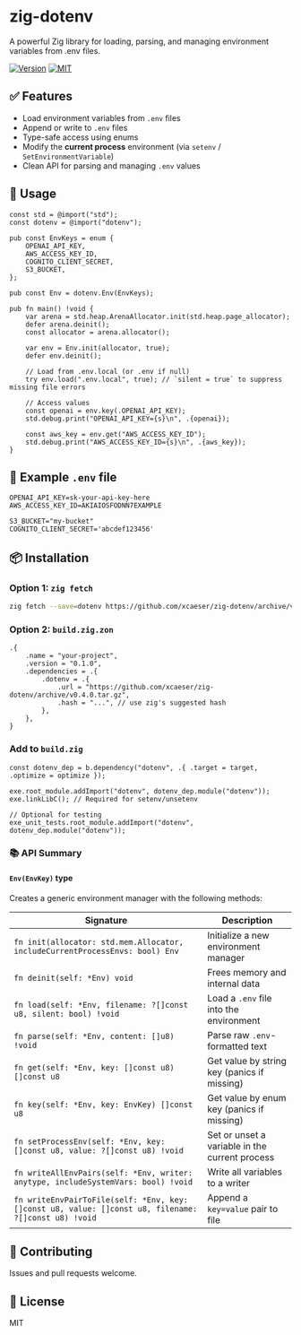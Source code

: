 # zig-dotenv

<div>

A powerful Zig library for loading, parsing, and managing environment variables from .env files.

[![Version](https://img.shields.io/badge/Zig_Version-0.14.0-orange.svg?logo=zig)](README.md)
[![MIT](https://img.shields.io/badge/License-MIT-lightgrey.svg)](LICENSE)

</div>

## ✅ Features

- Load environment variables from `.env` files
- Append or write to `.env` files
- Type-safe access using enums
- Modify the **current process** environment (via `setenv` / `SetEnvironmentVariable`)
- Clean API for parsing and managing `.env` values

## 🚀 Usage

```zig
const std = @import("std");
const dotenv = @import("dotenv");

pub const EnvKeys = enum {
    OPENAI_API_KEY,
    AWS_ACCESS_KEY_ID,
    COGNITO_CLIENT_SECRET,
    S3_BUCKET,
};

pub const Env = dotenv.Env(EnvKeys);

pub fn main() !void {
    var arena = std.heap.ArenaAllocator.init(std.heap.page_allocator);
    defer arena.deinit();
    const allocator = arena.allocator();

    var env = Env.init(allocator, true);
    defer env.deinit();

    // Load from .env.local (or .env if null)
    try env.load(".env.local", true); // `silent = true` to suppress missing file errors

    // Access values
    const openai = env.key(.OPENAI_API_KEY);
    std.debug.print("OPENAI_API_KEY={s}\n", .{openai});

    const aws_key = env.get("AWS_ACCESS_KEY_ID");
    std.debug.print("AWS_ACCESS_KEY_ID={s}\n", .{aws_key});
}
```

## 📄 Example `.env` file

```dotenv
OPENAI_API_KEY=sk-your-api-key-here
AWS_ACCESS_KEY_ID=AKIAIOSFODNN7EXAMPLE

S3_BUCKET="my-bucket"
COGNITO_CLIENT_SECRET='abcdef123456'
```

## 📦 Installation

### Option 1: `zig fetch`

```bash
zig fetch --save=dotenv https://github.com/xcaeser/zig-dotenv/archive/v0.4.0.tar.gz
```

### Option 2: `build.zig.zon`

```zig
.{
    .name = "your-project",
    .version = "0.1.0",
    .dependencies = .{
        .dotenv = .{
            .url = "https://github.com/xcaeser/zig-dotenv/archive/v0.4.0.tar.gz",
            .hash = "...", // use zig's suggested hash
        },
    },
}
```

### Add to `build.zig`

```zig
const dotenv_dep = b.dependency("dotenv", .{ .target = target, .optimize = optimize });

exe.root_module.addImport("dotenv", dotenv_dep.module("dotenv"));
exe.linkLibC(); // Required for setenv/unsetenv

// Optional for testing
exe_unit_tests.root_module.addImport("dotenv", dotenv_dep.module("dotenv"));
```

### 📚 API Summary

#### `Env(EnvKey)` type

Creates a generic environment manager with the following methods:

| Signature                                                                                            | Description                                    |
| ---------------------------------------------------------------------------------------------------- | ---------------------------------------------- |
| `fn init(allocator: std.mem.Allocator, includeCurrentProcessEnvs: bool) Env`                         | Initialize a new environment manager           |
| `fn deinit(self: *Env) void`                                                                         | Frees memory and internal data                 |
| `fn load(self: *Env, filename: ?[]const u8, silent: bool) !void`                                     | Load a `.env` file into the environment        |
| `fn parse(self: *Env, content: []u8) !void`                                                          | Parse raw `.env`-formatted text                |
| `fn get(self: *Env, key: []const u8) []const u8`                                                     | Get value by string key (panics if missing)    |
| `fn key(self: *Env, key: EnvKey) []const u8`                                                         | Get value by enum key (panics if missing)      |
| `fn setProcessEnv(self: *Env, key: []const u8, value: ?[]const u8) !void`                            | Set or unset a variable in the current process |
| `fn writeAllEnvPairs(self: *Env, writer: anytype, includeSystemVars: bool) !void`                    | Write all variables to a writer                |
| `fn writeEnvPairToFile(self: *Env, key: []const u8, value: []const u8, filename: ?[]const u8) !void` | Append a `key=value` pair to file              |

## 🤝 Contributing

Issues and pull requests welcome.

## 📝 License

MIT
